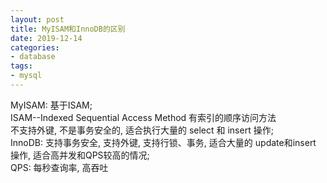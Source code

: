```yaml
---
layout: post
title: MyISAM和InnoDB的区别
date: 2019-12-14
categories:
- database
tags:
- mysql
---
```

MyISAM: 基于ISAM;<br>
ISAM--Indexed Sequential Access Method 有索引的顺序访问方法<br>
不支持外键, 不是事务安全的, 适合执行大量的 select 和 insert 操作;<br>
InnoDB: 支持事务安全, 支持外键, 支持行锁、事务, 适合大量的 update和insert 操作, 适合高并发和QPS较高的情况;<br>
QPS: 每秒查询率, 高吞吐<br>
